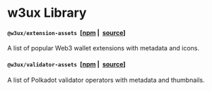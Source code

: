 # w3ux Library

#### `@w3ux/extension-assets`&nbsp; [[npm](https://www.npmjs.com/package/@w3ux/extension-assets)&nbsp;|&nbsp; [source](https://github.com/w3ux/w3ux-library/tree/main/library/extension-assets)]

A list of popular Web3 wallet extensions with metadata and icons.

#### `@w3ux/validator-assets`&nbsp; [[npm](https://www.npmjs.com/package/@w3ux/validator-assets)&nbsp;|&nbsp; [source](https://github.com/w3ux/w3ux-library/tree/main/library/validator-assets)]

A list of Polkadot validator operators with metadata and thumbnails.
